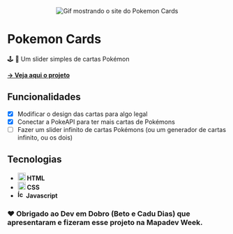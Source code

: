 <div align=center>
  <img src="https://user-images.githubusercontent.com/79858234/184463251-85b000a9-efbf-40b3-a972-e062914719ea.gif" alt="Gif mostrando o site do Pokemon Cards" />
</div>

# Pokemon Cards

🕹️ 📕 Um slider simples de cartas Pokémon

<strong>
  <a href="https://poveii.github.io/pokemon-cards/">→ Veja aqui o projeto</a>
</strong>

## Funcionalidades

- [x] Modificar o design das cartas para algo legal
- [x] Conectar a PokeAPI para ter mais cartas de Pokémons
- [ ] Fazer um slider infinito de cartas Pokémons (ou um generador de cartas infinito, ou os dois)

## Tecnologias

- <strong>
    <img src="https://cdn.jsdelivr.net/gh/devicons/devicon/icons/html5/html5-original.svg" alt="Ícone do HTML5" style="width: 18px;" /> 
      HTML
  </strong>
- <strong>
    <img src="https://cdn.jsdelivr.net/gh/devicons/devicon/icons/css3/css3-original.svg" alt="Ícone do CSS3" style="width: 18px;" /> 
      CSS
  </strong>
- <strong>
     <img src="https://cdn.jsdelivr.net/gh/devicons/devicon/icons/javascript/javascript-original.svg" alt="Ícone do Javascript" style="width: 16px;" /> 
      Javascript
  </strong>

### ❤️ Obrigado ao Dev em Dobro (Beto e Cadu Dias) que apresentaram e fizeram esse projeto na Mapadev Week.
